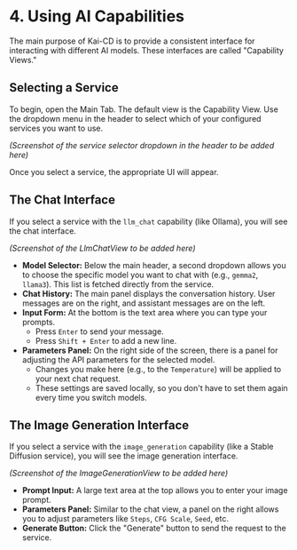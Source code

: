 # 4. Using AI Capabilities

The main purpose of Kai-CD is to provide a consistent interface for interacting with different AI models. These interfaces are called "Capability Views."

## Selecting a Service

To begin, open the Main Tab. The default view is the Capability View. Use the dropdown menu in the header to select which of your configured services you want to use.

*(Screenshot of the service selector dropdown in the header to be added here)*

Once you select a service, the appropriate UI will appear.

## The Chat Interface

If you select a service with the `llm_chat` capability (like Ollama), you will see the chat interface.

*(Screenshot of the LlmChatView to be added here)*

-   **Model Selector:** Below the main header, a second dropdown allows you to choose the specific model you want to chat with (e.g., `gemma2`, `llama3`). This list is fetched directly from the service.
-   **Chat History:** The main panel displays the conversation history. User messages are on the right, and assistant messages are on the left.
-   **Input Form:** At the bottom is the text area where you can type your prompts.
    -   Press `Enter` to send your message.
    -   Press `Shift + Enter` to add a new line.
-   **Parameters Panel:** On the right side of the screen, there is a panel for adjusting the API parameters for the selected model.
    -   Changes you make here (e.g., to the `Temperature`) will be applied to your next chat request.
    -   These settings are saved locally, so you don't have to set them again every time you switch models.

## The Image Generation Interface

If you select a service with the `image_generation` capability (like a Stable Diffusion service), you will see the image generation interface.

*(Screenshot of the ImageGenerationView to be added here)*

-   **Prompt Input:** A large text area at the top allows you to enter your image prompt.
-   **Parameters Panel:** Similar to the chat view, a panel on the right allows you to adjust parameters like `Steps`, `CFG Scale`, `Seed`, etc.
-   **Generate Button:** Click the "Generate" button to send the request to the service.
